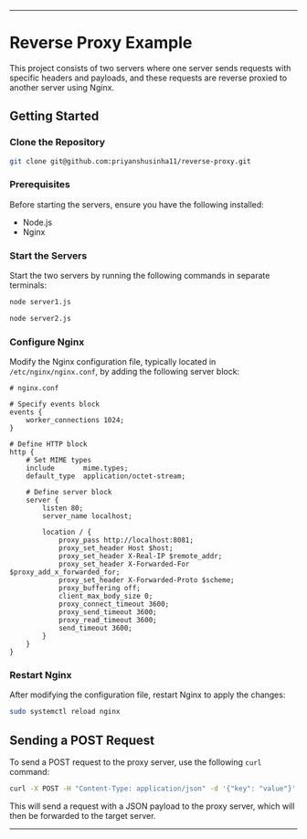 
---

# Reverse Proxy Example

This project consists of two servers where one server sends requests with specific headers and payloads, and these requests are reverse proxied to another server using Nginx.

## Getting Started

### Clone the Repository

```bash
git clone git@github.com:priyanshusinha11/reverse-proxy.git
```

### Prerequisites

Before starting the servers, ensure you have the following installed:

- Node.js
- Nginx

### Start the Servers

Start the two servers by running the following commands in separate terminals:

```bash
node server1.js
```

```bash
node server2.js
```

### Configure Nginx

Modify the Nginx configuration file, typically located in `/etc/nginx/nginx.conf`, by adding the following server block:

```nginx
# nginx.conf

# Specify events block
events {
    worker_connections 1024;
}

# Define HTTP block
http {
    # Set MIME types
    include       mime.types;
    default_type  application/octet-stream;

    # Define server block
    server {
        listen 80;
        server_name localhost;

        location / {
            proxy_pass http://localhost:8081;
            proxy_set_header Host $host;
            proxy_set_header X-Real-IP $remote_addr;
            proxy_set_header X-Forwarded-For $proxy_add_x_forwarded_for;
            proxy_set_header X-Forwarded-Proto $scheme;
            proxy_buffering off;
            client_max_body_size 0;
            proxy_connect_timeout 3600;
            proxy_send_timeout 3600;
            proxy_read_timeout 3600;
            send_timeout 3600;
        }
    }
}
```

### Restart Nginx

After modifying the configuration file, restart Nginx to apply the changes:

```bash
sudo systemctl reload nginx
```

## Sending a POST Request

To send a POST request to the proxy server, use the following `curl` command:

```bash
curl -X POST -H "Content-Type: application/json" -d '{"key": "value"}' http://localhost:8081/proxy
```

This will send a request with a JSON payload to the proxy server, which will then be forwarded to the target server.

---

